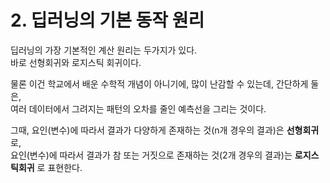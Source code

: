 # 2. 딥러닝의 기본 동작 원리

딥러닝의 가장 기본적인 계산 원리는 두가지가 있다.  
바로 선형회귀와 로지스틱 회귀이다.  

물론 이건 학교에서 배운 수학적 개념이 아니기에, 많이 난감할 수 있는데, 간단하게 둘은,   
여러 데이터에서 그려지는 패턴의 오차를 줄인 예측선을 그리는 것이다.

그때, 요인(변수)에 따라서 결과가 다양하게 존재하는 것(n개 경우의 결과)은 **선형회귀** 로,  
요인(변수)에 따라서 결과가 참 또는 거짓으로 존재하는 것(2개 경우의 결과)는 **로지스틱회귀** 로 표현한다.
